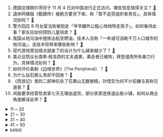 1. 德国总理朔尔茨将于 11 月 4 日对中国进行正式访问，哪些信息值得关注？ [:link:](https://www.zhihu.com/question/563120922)
2. 退休阿姨版《甄嬛传》被剧方要求下架，称「暂不追究组织者责任」，具体情况如何？ [:link:](https://www.zhihu.com/question/562752876)
3. 警方回应 8 月女婴当街被抱走「爷爷嫌外公粗心悄悄带走孩子」，如何看待此事？家长应如何预防儿童拐卖？ [:link:](https://www.zhihu.com/question/562963831)
4. 我国从地沟油中提炼出航空燃油，技术人员称「一年或可消耗千万人口城市的地沟油」，该技术将带来哪些影响？ [:link:](https://www.zhihu.com/question/562997468)
5. 现代游戏里加错点就废了的设计为什么越来越少了？ [:link:](https://www.zhihu.com/question/560342807)
6. 美众议院议长南希·佩洛西的丈夫遇袭，袭击者已被拘，拜登谴责所有暴力行为，具体情况如何？ [:link:](https://www.zhihu.com/question/563140487)
7. 如何评价美剧《边缘世界》(The Peripheral）？ [:link:](https://www.zhihu.com/question/561755230)
8. 为什么钻石那么贵却不回收？ [:link:](https://www.zhihu.com/question/558363878)
9. 《西游记》里的二郎神坑杀了花果山无数猴精，孙悟空为何不计前嫌与其称兄道弟？ [:link:](https://www.zhihu.com/question/44016534)
10. 闲鱼要求经营性卖家七天无理由退货，部分卖家连夜退出鱼小铺，如何从商业角度解读此举？ [:link:](https://www.zhihu.com/question/559363666)
<details>
<summary>11 ~ 20</summary>

11. 如何评价樊振东 2-3 不敌奥恰洛夫，无缘新乡 WTT 世界杯四强？ [:link:](https://www.zhihu.com/question/563115493)
12. 乒乓球运动员为什么不有意发擦边球？ [:link:](https://www.zhihu.com/question/298566566)
13. 欧洲当初为什么要跟着美国制裁俄罗斯，把自己整成今天这个模样? [:link:](https://www.zhihu.com/question/560300935)
14. 目前大学讲师的待遇如何？ [:link:](https://www.zhihu.com/question/495127497)
15. 为什么《英雄联盟》现在新出的英雄都很少叫外号了？ [:link:](https://www.zhihu.com/question/533496433)
16. 国务院发文、公安部牵头，推动取消皮卡车进城限制，全面解禁指日可待？此举将带来哪些影响？ [:link:](https://www.zhihu.com/question/562888019)
17. 美发布《2022 年核态势审议报告》，如何看待外交部回应「坚决反对，美方的核讹诈吓不倒中国」？ [:link:](https://www.zhihu.com/question/563100026)
18. 中国民航自 10 月 30 日每周安排 420 班国际往返航班，同比增长 105.9%，透露哪些信息？ [:link:](https://www.zhihu.com/question/562432739)
19. 主人睡觉时，猫为什么过来闻？ [:link:](https://www.zhihu.com/question/474358188)
20. 乌空军在 2 小时内摧毁了多架无人机和 Kh-59 导弹，目前俄乌局势现状如何？ [:link:](https://www.zhihu.com/question/562799525)
</details>
<details>
<summary>21 ~ 30</summary>

21. 如何看待 2022 年 10 月 28 日的股市？ [:link:](https://www.zhihu.com/question/562989088)
22. 如何看待布林肯称拜登不打算在 G20 期间与普京会晤，因美方没有看到进行「有意义的外交活动」的空间？ [:link:](https://www.zhihu.com/question/563050934)
23. 说说你们最难忘哪一个姓？ [:link:](https://www.zhihu.com/question/379089339)
24. 2022 年有哪些值得推荐的手机？ [:link:](https://www.zhihu.com/question/514306954)
25. 你的编程能力什么时候开始有了质的飞跃？ [:link:](https://www.zhihu.com/question/439209257)
26. 女子杜撰遭拐骗赚流量被拘 7 日，如何看待网红「骗」流量这一操作？怎样规范这样的行为？ [:link:](https://www.zhihu.com/question/562729392)
27. 如何评价索尼全画幅微单相机 a7r V (ILCE-7RM5)? [:link:](https://www.zhihu.com/question/562617660)
28. 有没有质量好一点的卫衣推荐？ [:link:](https://www.zhihu.com/question/514471324)
29. 你经历过特别机缘巧合的事情吗？ [:link:](https://www.zhihu.com/question/399124721)
30. 如何评价《假面骑士Black Sun》？ [:link:](https://www.zhihu.com/question/494129001)
</details>
<details>
<summary>31 ~ 40</summary>

31. 在图书馆学习高效还是在宿舍? [:link:](https://www.zhihu.com/question/553272973)
32. 装修中哪些东西一定要买好的？ [:link:](https://www.zhihu.com/question/544938809)
33. 二次元里的人不会觉得自己身处的世界的画风不对吗？ [:link:](https://www.zhihu.com/question/558699190)
34. 有哪些别人都吃不惯，但你买了又买吃不腻的小零食？ [:link:](https://www.zhihu.com/question/561308811)
35. 据报道称“浏览器内核有上千万行代码”，浏览器内核真的很复杂吗？ [:link:](https://www.zhihu.com/question/290767285)
36. 2023 年度国考报名有岗位竞争超 1300 : 1 ，也有岗位「零报考」，如何看待此现象？ [:link:](https://www.zhihu.com/question/562946224)
37. 如果坚持每天写作会对自己有什么好处？ [:link:](https://www.zhihu.com/question/412766298)
38. 没有能力的人是不是不值得被尊重？ [:link:](https://www.zhihu.com/question/559002256)
39. 你好，可以推荐你最喜欢的书吗？ [:link:](https://www.zhihu.com/question/561362744)
40. 2022 年「双十一」，有什么值得买的旗舰手机？ [:link:](https://www.zhihu.com/question/561735243)
</details>
<details>
<summary>41 ~ 50</summary>

41. 想看书了，有什么好的推荐吗？ [:link:](https://www.zhihu.com/question/559503558)
42. 游戏画质发展到真实之后，游戏会停止发展吗？ [:link:](https://www.zhihu.com/question/557656833)
43. 刚买了洗碗机，不是很懂，问下洗碗机要用专用洗涤剂吗？ [:link:](https://www.zhihu.com/question/440718918)
44. 2022 年双十一超值得入手的新风空调是哪款？ [:link:](https://www.zhihu.com/question/562709931)
45. 年底应酬多，每次不得不喝酒，到底怎么才能正确有效的缓解酒后难受？ [:link:](https://www.zhihu.com/question/561172332)
46. 如何养成一副「妈生感」好皮肤？ [:link:](https://www.zhihu.com/question/562743945)
47. 韩美时隔5年将再次举行大规模空中演习，澳大利亚首次参加，将给朝鲜半岛的紧张局势带来什么影响？ [:link:](https://www.zhihu.com/question/562705677)
48. 如何看待和好朋友渐渐疏远这件事？ [:link:](https://www.zhihu.com/question/67894761)
49. 秋冬适合做什么运动？有什么保暖小妙招？ [:link:](https://www.zhihu.com/question/562834759)
50. 2022双十一即将来临，有什么好物推荐吗？ [:link:](https://www.zhihu.com/question/558218946)
</details><details>
<summary>bilibili</summary>

1. 【何同学】快充伤电池？40部手机两年实验，告诉你最佳充电方式 [:link:](//www.bilibili.com/video/BV1X8411e7EJ)
2. 老婆：你现在都玩这么变态的吗！？ [:link:](//www.bilibili.com/video/BV1ce411G7XR)
3. 《原神》纳西妲角色PV——「生日快乐」 [:link:](//www.bilibili.com/video/BV1AG4y1h7Ap)
4. 鸡 你 太 美 官 方 M V [:link:](//www.bilibili.com/video/BV178411Y7QB)
5. "绘制两年半"《小鸡子图》坤坤九年在会鸡山，请网友鉴赏~ [:link:](//www.bilibili.com/video/BV1Ve4y147D2)
6. 【原神·尘歌壶】免费复制|第一批共计11套方案分享 [:link:](//www.bilibili.com/video/BV1iR4y1Q7iS)
7. 这就是传说中的黑色黄金吗？ [:link:](//www.bilibili.com/video/BV1nV4y1G7k7)
8. 警察：你接着说，我在听 [:link:](//www.bilibili.com/video/BV14K411U7fJ)
9. 假如相亲对象的好友是HR [:link:](//www.bilibili.com/video/BV1SW4y1E7Yb)
10. 🐓鸡你太美，但是团体版🐓【J-wings】 [:link:](//www.bilibili.com/video/BV11e4y1e7CY)
<details>
<summary>11 ~ 20</summary>

11. 【原神手书】激萌来袭！用团子大家族的方式打开原神二周年！ [:link:](//www.bilibili.com/video/BV1684y1B7Nm)
12. 斥资3000+，买了6把网吧倒闭电竞椅，一拆同事先吐了... [:link:](//www.bilibili.com/video/BV1nG4y1h7KT)
13. 《我肯定在几百年前就不爱学习》 [:link:](//www.bilibili.com/video/BV1914y157ML)
14. 就剩两箱了 [:link:](//www.bilibili.com/video/BV1Dg41187i7)
15. 鸡你太美，但是机械版玩具！ [:link:](//www.bilibili.com/video/BV1vP4y1S7xX)
16. 2008,为什么让我们如此难忘? [:link:](//www.bilibili.com/video/BV1Gg411h7rj)
17. 求求你别再玩假原神了！这才是真原神！修仙世界！ [:link:](//www.bilibili.com/video/BV1vG411L7mv)
18. 简单，太简单了 [:link:](//www.bilibili.com/video/BV13D4y1k7DX)
19. 关于我朋友被隔离了，我去帮她喂了几次猫这件事 [:link:](//www.bilibili.com/video/BV12t4y1u7oz)
20. 【花小烙】为什么蹲久了腿会麻出像电视雪花一样的感觉？ [:link:](//www.bilibili.com/video/BV11V4y1G7PZ)
</details>
<details>
<summary>21 ~ 30</summary>

21. 电子监听、全国断网，棱镜门背后，中国如何从末路狂奔到世界之巅 [:link:](//www.bilibili.com/video/BV1i14y157YV)
22. 《One Last Chicken》 [:link:](//www.bilibili.com/video/BV1je4y147J9)
23. 帅小伙为了美食，竟然真的进了监狱！！ [:link:](//www.bilibili.com/video/BV1WK411U7Jm)
24. 余 华 [:link:](//www.bilibili.com/video/BV1184y1B7Qr)
25. 谁把世界杯偷走了？【硬核狠人41】 [:link:](//www.bilibili.com/video/BV1HV4y1G7sC)
26. 【鱼肉肉】Love Live!（我们身处当下）差点就断更了~ [:link:](//www.bilibili.com/video/BV1yd4y1y7Bb)
27. 当代大学生精神状态良好 [:link:](//www.bilibili.com/video/BV1oP411A7bh)
28. 如果不能为兄弟报仇，朕纵然有这万里江山！又有什么意思 [:link:](//www.bilibili.com/video/BV1y14y157t6)
29. 全世界排名第一的披萨!一年卖1260万！到底有多好吃？ [:link:](//www.bilibili.com/video/BV14m4y1F7D3)
30. 国产监狱测评 [:link:](//www.bilibili.com/video/BV1684y1B7VW)
</details>
<details>
<summary>31 ~ 40</summary>

31. 教令院癫啊癫，原神3.2就在眼前！！ [:link:](//www.bilibili.com/video/BV1tg411z7AE)
32. 《明日方舟》限定干员「缄默德克萨斯」前瞻PV [:link:](//www.bilibili.com/video/BV19P411A7jC)
33. 德国室友初尝中国白酒，这是喝完后他大脑产生的变化 [:link:](//www.bilibili.com/video/BV1AP411P787)
34. 这新来的厨师也太会烧了吧！！！（流口水） [:link:](//www.bilibili.com/video/BV1Zd4y1k7vw)
35. 【许嵩×怀旧天龙】 天龙八部端游怀旧服主题曲《曼陀山庄》 [:link:](//www.bilibili.com/video/BV1UG411L7SW)
36. 吹着风的正午 [:link:](//www.bilibili.com/video/BV1Lg411h7fR)
37. 这盘露馅儿的饺子，我想他可以吃一辈子 [:link:](//www.bilibili.com/video/BV1VG411j7gu)
38. 千万不要随便帮别人求婚 [:link:](//www.bilibili.com/video/BV1PP411P71B)
39. 宿舍惊现眼镜蛇，还好有印度留学生，不然就被咬死了 [:link:](//www.bilibili.com/video/BV1mN4y1w7YG)
40. 顶级赶海！开1600米的深海盲盒，看最野的浮游生物！ [:link:](//www.bilibili.com/video/BV18P4y1S7Qg)
</details>
<details>
<summary>41 ~ 50</summary>

41. 漂流到荒岛，然后… [:link:](//www.bilibili.com/video/BV1bV4y1G7yi)
42. 【求求】对食文学：太监是没根的东西，受不住「情」 [:link:](//www.bilibili.com/video/BV1HR4y1Q7u6)
43. 利用物理bug来缩短通勤时间 | 生活小窍门 [:link:](//www.bilibili.com/video/BV1gD4y1k7Zp)
44. 细读经典：这是什么神仙剧本！好莱坞公路喜剧教科书 [:link:](//www.bilibili.com/video/BV1nP4y1S7cZ)
45. 这就是现实版律政俏佳人？ [:link:](//www.bilibili.com/video/BV1Zd4y1y7Fc)
46. 手工耿大哥给我寄了一部车… [:link:](//www.bilibili.com/video/BV15g411h7Ks)
47. 东土大唐来的喵星人 [:link:](//www.bilibili.com/video/BV1a8411a71f)
48. 《凡人修仙传》？我从来没见过这么平平无奇的男主角！ [:link:](//www.bilibili.com/video/BV1mm4y1w7pW)
49. 假如谈恋爱需要面试 [:link:](//www.bilibili.com/video/BV1RK411D79L)
50. 全程高血压，寻找网络骂战的五种源头 [:link:](//www.bilibili.com/video/BV1Rg41187ad)
</details>
<details>
<summary>51 ~ 60</summary>

51. 五杀挑战世界纪录：1分19秒！掌控命运的人只能是我自己！！ [:link:](//www.bilibili.com/video/BV1s14y1L74r)
52. 仨战士自助餐从头吃到尾，征服后厨！ [:link:](//www.bilibili.com/video/BV13e4y1278b)
53. 给敌人做了一个减速带！【汽油桶快乐阴人流#17】 [:link:](//www.bilibili.com/video/BV1We4y1e7yA)
54. 我不接受21世纪出现这样的艺术... [:link:](//www.bilibili.com/video/BV11R4y1Q7UK)
55. 想要更快甩掉腰间赘肉，做这个运动（无跑跳） [:link:](//www.bilibili.com/video/BV15R4y1Q7xD)
56. 真诚，是永远的必杀技 [:link:](//www.bilibili.com/video/BV1c8411v73v)
57. 猖狂我认！驴？？？ [:link:](//www.bilibili.com/video/BV14m4y1F7UG)
58. 没说过话还喜欢带耳机、这条视频可以证明我不是聋哑女孩 [:link:](//www.bilibili.com/video/BV1FP411P7Cq)
59. 昨晚上做了个梦，今天复原一下给大家看看...... [:link:](//www.bilibili.com/video/BV1qd4y1y7cv)
60. 无了个大语 [:link:](//www.bilibili.com/video/BV1v8411a7gK)
</details>
<details>
<summary>61 ~ 70</summary>

61. 好好做视频得了！没事别老猜观众心理！ [:link:](//www.bilibili.com/video/BV1814y1L78K)
62. 或是最后一次😭癌症晚期日本音乐家坂本龙一将直播钢琴独奏音乐会 [:link:](//www.bilibili.com/video/BV1WK411D7be)
63. 双马尾学妹的「叮叮当当」~ [:link:](//www.bilibili.com/video/BV1Xe4y177QL)
64. 没来广东之前，根本没想到，还有这种鸡… [:link:](//www.bilibili.com/video/BV1te4y147qp)
65. 你真的会买电影票吗？0元购到上百元，电影票都差在哪了？ [:link:](//www.bilibili.com/video/BV16V4y1G7qr)
66. 【10月/米津玄师/官方MV/中日歌词】电锯人OP主题曲「KICK BACK」官方MV【MCE汉化组】 [:link:](//www.bilibili.com/video/BV1pt4y1T7V3)
67. 重生回到三国，我在逆袭之路上步步惊心...【打泥泥】 [:link:](//www.bilibili.com/video/BV14P4y1S7WA)
68. 《  荧师傅 ，切 她 中 路 ！  》 [:link:](//www.bilibili.com/video/BV1Ze4y1e7kP)
69. 【丧病中配】如果2077的CV来配音《赛博朋克：边缘行者》（第四话） [:link:](//www.bilibili.com/video/BV1ZK411D7XT)
70. 《二次元游戏现状》 [:link:](//www.bilibili.com/video/BV1DK411D7df)
</details>
<details>
<summary>71 ~ 80</summary>

71. 他是一名没有心跳的脱口秀演员 [:link:](//www.bilibili.com/video/BV1ge4y147vV)
72. 【原神】你是怎么说服雷电将军陪你拍这个视频的？ [:link:](//www.bilibili.com/video/BV1Ad4y1y7sF)
73. 浅弹一下 [:link:](//www.bilibili.com/video/BV1rm4y1w77M)
74. 深夜睡不着，感慨很多，跟各位兄弟姐妹分享！ [:link:](//www.bilibili.com/video/BV1cm4y1A7tw)
75. 第一次看原神pv气成这样！！！ [:link:](//www.bilibili.com/video/BV1H8411a7jQ)
76. 南昌.山河一朵 厨子探店¥1？76 [:link:](//www.bilibili.com/video/BV1Ym4y1F76y)
77. 现在开一家网吧真的赚钱吗？我开一家呆一周给你答案 [:link:](//www.bilibili.com/video/BV1aP411P7dV)
78. 美女深夜吃了60个包子7碗汤,竟然还没饱! [:link:](//www.bilibili.com/video/BV1dm4y1w7z8)
79. 海月：敢不敢在中路单挑？？ [:link:](//www.bilibili.com/video/BV1Xd4y1y7Tq)
80. 【原神配音】芜湖~莱宝和我一样~（doge）「原作者已授权」 [:link:](//www.bilibili.com/video/BV11P411A7rM)
</details>
<details>
<summary>81 ~ 90</summary>

81. 小当家：啊对对对！我三次元就是这样做菜的！ [:link:](//www.bilibili.com/video/BV1ZG411w73Q)
82. 【医学博士】洗了20多年澡，原来都洗错了！I 到底多久洗一次澡最合理？ [:link:](//www.bilibili.com/video/BV1gR4y1Q7bF)
83. 刘宪华这清唱的太不真实了！开口就像假的！自带混音 [:link:](//www.bilibili.com/video/BV1zg411z7ed)
84. 【散人】国产悬疑恐怖《筒楼异事》 居民楼内的离奇事件（完结共3P） [:link:](//www.bilibili.com/video/BV1YR4y1Q77R)
85. 分享一个练腹肌的小技巧，大家试试有用告诉我下哈哈 [:link:](//www.bilibili.com/video/BV1Fe4y1v7vw)
86. 这还能是....数码宝贝？！异世界暴龙兽再就业生活 [:link:](//www.bilibili.com/video/BV1h8411a7YL)
87. 乘风高歌，冒险启航 |《空之要塞：启航》公测启航曲正式上线 [:link:](//www.bilibili.com/video/BV1KG4y1h7mJ)
88. 高校一公猫吵不过母猫，慢动作逃跑被围观学生群嘲 [:link:](//www.bilibili.com/video/BV1ER4y1Q7WR)
89. 宫斗哪有和姐妹打麻将有意思 [:link:](//www.bilibili.com/video/BV1dD4y1r7cP)
90. 女友第一次玩恐怖游戏，人麻了... [:link:](//www.bilibili.com/video/BV18g411z7KT)
</details>
<details>
<summary>91 ~ 100</summary>

91. 买东西一定要看大小... [:link:](//www.bilibili.com/video/BV1vg411z7hh)
92. 如何判断一名资深程序员 [:link:](//www.bilibili.com/video/BV1ht4y1u76n)
93. 【罗汉鬼套路】钢筋铁骨老妇女3.0 无限成长祸乱人间！ [:link:](//www.bilibili.com/video/BV1i14y157bW)
94. 去阳澄湖买了100只大闸蟹，全家老小吃了三天三夜 [:link:](//www.bilibili.com/video/BV1s8411a7xx)
95. 孝顺女儿，找一堆up主爆改老爸礼物，结局太震撼.... [:link:](//www.bilibili.com/video/BV1kG411L7v7)
96. 老外第一次吃中国零食，吃了一口，竟然大喊CHINA NO.1 ？！ [:link:](//www.bilibili.com/video/BV1x84y1B765)
97. 《诶我！好兄弟！》 [:link:](//www.bilibili.com/video/BV1iR4y1Q7rz)
98. 【徐涛】不再犹豫！每年约定好的歌来啦！ [:link:](//www.bilibili.com/video/BV1ve4y177o9)
99. 你绝对没吃过的铁板豆腐！ [:link:](//www.bilibili.com/video/BV1CK411U7Rc)
100. 【鬼谷子-五谷丰年】皮肤CG动画首发！听说这次鬼谷子露脸了…… [:link:](//www.bilibili.com/video/BV15D4y1k7cc)
</details></details>